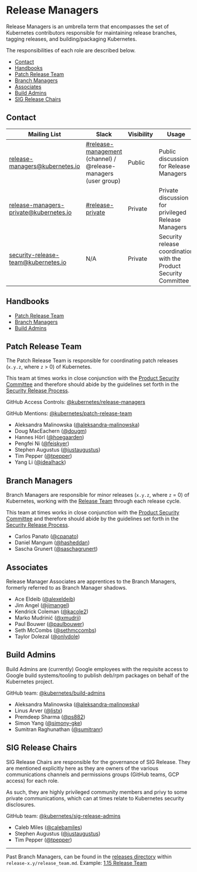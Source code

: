 # Release Managers <!-- omit in toc -->

Release Managers is an umbrella term that encompasses the set of Kubernetes contributors responsible for maintaining release branches, tagging releases, and building/packaging Kubernetes.

The responsibilities of each role are described below.

- [Contact](#contact)
- [Handbooks](#handbooks)
- [Patch Release Team](#patch-release-team)
- [Branch Managers](#branch-managers)
- [Associates](#associates)
- [Build Admins](#build-admins)
- [SIG Release Chairs](#sig-release-chairs)

## Contact

| Mailing List | Slack | Visibility | Usage | Membership |
|---|---|---|---|---|
| [release-managers@kubernetes.io](mailto:release-managers@kubernetes.io) | [#release-management](https://kubernetes.slack.com/messages/CJH2GBF7Y) (channel) / @release-managers (user group) | Public | Public discussion for Release Managers | All Release Managers (Patch Release Team, Branch Managers, Associates, Build Admins, SIG Chairs) |
| [release-managers-private@kubernetes.io](mailto:release-managers-private@kubernetes.io) | [#release-private](https://kubernetes.slack.com/messages/GKEA5EL67) | Private | Private discussion for privileged Release Managers | Patch Release Team, Branch Managers, SIG Chairs |
| [security-release-team@kubernetes.io](mailto:security-release-team@kubernetes.io) | N/A | Private | Security release coordination with the Product Security Committee | [security-discuss-private@kubernetes.io](mailto:security-discuss-private@kubernetes.io), [release-managers-private@kubernetes.io](mailto:release-managers-private@kubernetes.io) |

## Handbooks

- [Patch Release Team](/release-engineering/role-handbooks/patch-release-team.md)
- [Branch Managers](/release-engineering/role-handbooks/branch-manager.md)
- [Build Admins](/release-engineering/packaging.md)

## Patch Release Team

The Patch Release Team is responsible for coordinating patch releases (`x.y.z`, where `z` > 0) of Kubernetes.

This team at times works in close conjunction with the [Product Security Committee][psc] and therefore should abide by the guidelines set forth in the [Security Release Process][security-release-process].

GitHub Access Controls: [@kubernetes/release-managers](https://github.com/orgs/kubernetes/teams/release-managers)

GitHub Mentions: [@kubernetes/patch-release-team](https://github.com/orgs/kubernetes/teams/patch-release-team)

- Aleksandra Malinowska ([@aleksandra-malinowska](https://github.com/aleksandra-malinowska))
- Doug MacEachern ([@dougm](https://github.com/dougm))
- Hannes Hörl ([@hoegaarden](https://github.com/hoegaarden))
- Pengfei Ni ([@feiskyer](https://github.com/feiskyer))
- Stephen Augustus ([@justaugustus](https://github.com/justaugustus))
- Tim Pepper ([@tpepper](https://github.com/tpepper))
- Yang Li ([@idealhack](https://github.com/idealhack))

## Branch Managers

Branch Managers are responsible for minor releases (`x.y.z`, where `z` = 0) of Kubernetes, working with the [Release Team](/release-team/README.md) through each release cycle.

This team at times works in close conjunction with the [Product Security Committee][psc] and therefore should abide by the guidelines set forth in the [Security Release Process][security-release-process].

- Carlos Panato ([@cpanato](https://github.com/cpanato))
- Daniel Mangum ([@hasheddan](https://github.com/hasheddan))
- Sascha Grunert ([@saschagrunert](https://github.com/saschagrunert))

## Associates

Release Manager Associates are apprentices to the Branch Managers, formerly referred to as Branch Manager shadows.

- Ace Eldeib ([@alexeldeib](https://github.com/alexeldeib))
- Jim Angel ([@jimangel](https://github.com/jimangel))
- Kendrick Coleman ([@kacole2](https://github.com/kacole2))
- Marko Mudrinić ([@xmudrii](https://github.com/xmudrii))
- Paul Bouwer ([@paulbouwer](https://github.com/paulbouwer))
- Seth McCombs ([@sethmccombs](https://github.com/sethmccombs))
- Taylor Dolezal ([@onlydole](https://github.com/onlydole))

## Build Admins

Build Admins are (currently) Google employees with the requisite access to Google build systems/tooling to publish deb/rpm packages on behalf of the Kubernetes project.

GitHub team: [@kubernetes/build-admins](https://github.com/orgs/kubernetes/teams/build-admins)

- Aleksandra Malinowska ([@aleksandra-malinowska](https://github.com/aleksandra-malinowska))
- Linus Arver ([@listx](https://github.com/listx))
- Premdeep Sharma ([@ps882](https://github.com/ps882))
- Simon Yang ([@simony-gke](https://github.com/simony-gke))
- Sumitran Raghunathan ([@sumitranr](https://github.com/sumitranr))

## SIG Release Chairs

SIG Release Chairs are responsible for the governance of SIG Release. They are mentioned explicitly here as they are owners of the various communications channels and permissions groups (GitHub teams, GCP access) for each role.

As such, they are highly privileged community members and privy to some private communications, which can at times relate to Kubernetes security disclosures.

GitHub team: [@kubernetes/sig-release-admins](https://github.com/orgs/kubernetes/teams/sig-release-admins)

- Caleb Miles ([@calebamiles](https://github.com/calebamiles))
- Stephen Augustus ([@justaugustus](https://github.com/justaugustus))
- Tim Pepper ([@tpepper](https://github.com/tpepper))

---

Past Branch Managers, can be found in the [releases directory](/releases) within `release-x.y/release_team.md`.
Example: [1.15 Release Team](/releases/release-1.15/release_team.md)

[psc]: https://git.k8s.io/community/committee-product-security/README.md
[security-release-process]: https://git.k8s.io/security/security-release-process.md
